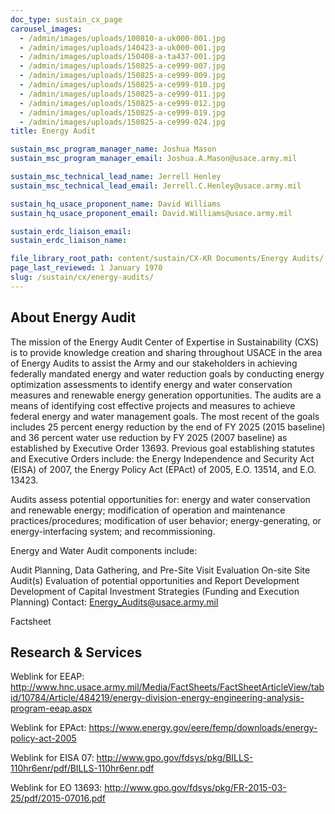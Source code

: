 ```yaml
---
doc_type: sustain_cx_page
carousel_images:
  - /admin/images/uploads/100810-a-uk000-001.jpg
  - /admin/images/uploads/140423-a-uk000-001.jpg
  - /admin/images/uploads/150408-a-ta437-001.jpg
  - /admin/images/uploads/150825-a-ce999-007.jpg
  - /admin/images/uploads/150825-a-ce999-009.jpg
  - /admin/images/uploads/150825-a-ce999-010.jpg
  - /admin/images/uploads/150825-a-ce999-011.jpg
  - /admin/images/uploads/150825-a-ce999-012.jpg
  - /admin/images/uploads/150825-a-ce999-019.jpg
  - /admin/images/uploads/150825-a-ce999-024.jpg
title: Energy Audit

sustain_msc_program_manager_name: Joshua Mason
sustain_msc_program_manager_email: Joshua.A.Mason@usace.army.mil

sustain_msc_technical_lead_name: Jerrell Henley
sustain_msc_technical_lead_email: Jerrell.C.Henley@usace.army.mil

sustain_hq_usace_proponent_name: David Williams
sustain_hq_usace_proponent_email: David.Williams@usace.army.mil

sustain_erdc_liaison_email:
sustain_erdc_liaison_name:

file_library_root_path: content/sustain/CX-KR Documents/Energy Audits/
page_last_reviewed: 1 January 1970
slug: /sustain/cx/energy-audits/
---
```


## About Energy Audit

The mission of the Energy Audit Center of Expertise in Sustainability (CXS) is to provide knowledge creation and sharing throughout USACE in the area of Energy Audits to assist the Army and our stakeholders in achieving federally mandated energy and water reduction goals by conducting energy optimization assessments to identify energy and water conservation measures and renewable energy generation opportunities. The audits are a means of identifying cost effective projects and measures to achieve federal energy and water management goals. The most recent of the goals includes 25 percent energy reduction by the end of FY 2025 (2015 baseline) and 36 percent water use reduction by FY 2025 (2007 baseline) as established by Executive Order 13693. Previous goal establishing statutes and Executive Orders include: the Energy Independence and Security Act (EISA) of 2007, the Energy Policy Act (EPAct) of 2005, E.O. 13514, and E.O. 13423.

Audits assess potential opportunities for: energy and water conservation and renewable energy; modification of operation and maintenance practices/procedures; modification of user behavior; energy-generating, or energy-interfacing system; and recommissioning.

Energy and Water Audit components include:

Audit Planning, Data Gathering, and Pre-Site Visit Evaluation
On-site Site Audit(s)
Evaluation of potential opportunities and Report Development
Development of Capital Investment Strategies (Funding and Execution Planning)
Contact: Energy_Audits@usace.army.mil

Factsheet

## Research & Services

Weblink for EEAP: http://www.hnc.usace.army.mil/Media/FactSheets/FactSheetArticleView/tabid/10784/Article/484219/energy-division-energy-engineering-analysis-program-eeap.aspx

Weblink for EPAct: https://www.energy.gov/eere/femp/downloads/energy-policy-act-2005

Weblink for EISA 07: http://www.gpo.gov/fdsys/pkg/BILLS-110hr6enr/pdf/BILLS-110hr6enr.pdf

Weblink for EO 13693: http://www.gpo.gov/fdsys/pkg/FR-2015-03-25/pdf/2015-07016.pdf

